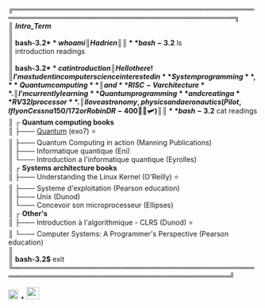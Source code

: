 
╔═══════════════════════════════════════════════════════════════════════════════════════════════╗  
║ ***Intro_Term***  
║  
║ **bash-3.2$** whoami  
║ Hadrien  
║  
║ **bash-3.2$** ls  
║ introduction readings  
║  
║ **bash-3.2$** cat introduction  
║ Hello there !  
║ I’m a student in computer science interested in **System programming**, **Quantum computing**  
║ and **RISC-V architecture**.  
║ I’m currently learning **Quantum programming** and creating a **RV32I processor**.  
║ I love astronomy, physics and aeronautics (Pilot, I fly on Cessna 150/172 or Robin DR-400 👨‍✈️🛩️)  
║  
║ **bash-3.2$** cat readings  
║ ┌ **Quantum computing books**  
║ ├─── [Quantum](https://exo7math.github.io/quantum-exo7/) (exo7) ⭐   
║ ├─── Quantum Computing in action  (Manning Publications)  
║ ├─── Informatique quantique       (Eni)  
║ └─── Introduction a l'informatique quantique (Eyrolles)   
║ ┌ **Systems architecture books**  
║ ├─── Understanding the Linux Kernel (O'Reilly) ⭐  
║ ├─── Systeme d'exploitation (Pearson education)  
║ ├─── Unix (Dunod)  
║ └─── Concevoir son microprocesseur (Ellipses)  
║ ┌ **Other's**  
║ ├─── Introduction à l'algorithmique - CLRS (Dunod) ⭐  
║ └─── Computer Systems: A Programmer's Perspective (Pearson education)  
║  
║ **bash-3.2$** exit  
╚══════════════════════════════════════════════════════════════════════════════════════════════╝  

<img height="20" src="https://user-images.githubusercontent.com/25181517/192108889-232b3431-a585-4b36-a62d-9078bd3641d9.png"> + <img height="25" src="https://user-images.githubusercontent.com/25181517/186884156-e63da389-f3e1-4dca-a6c1-d76e886ba22a.png">
